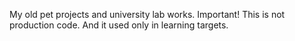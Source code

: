 My old pet projects and university lab works.
Important! This is not production code. And it used only in learning targets.
